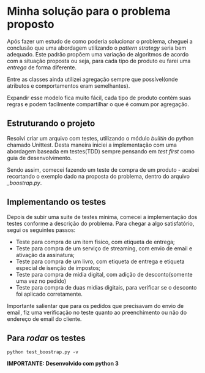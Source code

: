 # Minha solução para o problema proposto

Após fazer um estudo de como poderia solucionar o problema, cheguei a conclusão que uma abordagem utilizando o *pattern strategy* seria bem adequado. Este padrão propõem uma variação de algoritmos de acordo com a situação proposta ou seja, para cada tipo de produto eu farei uma *entrega* de forma diferente.

Entre as classes ainda utilizei agregação sempre que possível(onde atributos e comportamentos eram semelhantes).

Expandir esse modelo fica muito fácil, cada tipo de produto contém suas regras e podem facilmente compartilhar o que é comum por agregação.

## Estruturando o projeto

Resolvi criar um arquivo com testes, utilizando o módulo *builtin* do python chamado Unittest. Desta maneira iniciei a implementação com uma abordagem baseada em testes(TDD) sempre pensando em *test first* como guia de desenvolvimento.

Sendo assim, comecei fazendo um teste de compra de um produto - acabei recortando o exemplo dado na proposta do problema, dentro do arquivo *_boostrap.py*.

## Implementando os testes

Depois de subir uma suite de testes mínima, comecei a implementação dos testes conforme a descrição do problema. Para chegar a algo satisfatório, segui os seguintes passos:

  * Teste para compra de um item fisico, com etiqueta de entrega;
  * Teste para compra de um serviço de streaming, com envio de email e ativação da assinatura;
  * Teste para compra de um livro, com etiqueta de entrega e etiqueta especial de isenção de impostos;
  * Teste para compra de midia digital, com adição de desconto(somente uma vez no pedido)
  * Teste para compra de duas midias digitais, para verificar se o desconto foi aplicado corretamente.

  Importante salientar que para os pedidos que precisavam do envio de email, fiz uma verificação no teste quanto ao preenchimento ou não do endereço de email do cliente.

  ## Para *rodar* os testes
  ```
  python test_boostrap.py -v
  ```

  **IMPORTANTE: Desenvolvido com python 3**